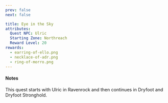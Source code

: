 ```yaml
---
prev: false
next: false

title: Eye in the Sky
attributes:
  Quest NPC: Ulric
  Starting Zone: Northreach
  Reward Level: 20
rewards:
  - earring-of-ello.png
  - necklace-of-adr.png
  - ring-of-morro.png
---
```


<MyQuestComponent :item="$frontmatter" />

#### Notes

This quest starts with Ulric in Ravenrock and then continues in Dryfoot and Dryfoot Stronghold.
